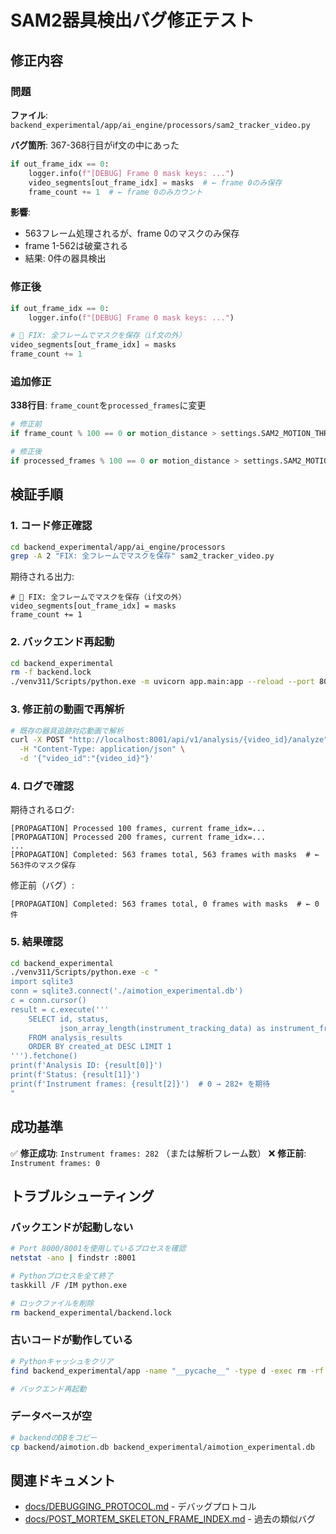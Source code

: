 # SAM2器具検出バグ修正テスト

## 修正内容

### 問題
**ファイル**: `backend_experimental/app/ai_engine/processors/sam2_tracker_video.py`

**バグ箇所**: 367-368行目がif文の中にあった
```python
if out_frame_idx == 0:
    logger.info(f"[DEBUG] Frame 0 mask keys: ...")
    video_segments[out_frame_idx] = masks  # ← frame 0のみ保存
    frame_count += 1  # ← frame 0のみカウント
```

**影響**:
- 563フレーム処理されるが、frame 0のマスクのみ保存
- frame 1-562は破棄される
- 結果: 0件の器具検出

### 修正後
```python
if out_frame_idx == 0:
    logger.info(f"[DEBUG] Frame 0 mask keys: ...")

# 🐛 FIX: 全フレームでマスクを保存（if文の外）
video_segments[out_frame_idx] = masks
frame_count += 1
```

### 追加修正
**338行目**: `frame_count`を`processed_frames`に変更
```python
# 修正前
if frame_count % 100 == 0 or motion_distance > settings.SAM2_MOTION_THRESHOLD_FAST:

# 修正後
if processed_frames % 100 == 0 or motion_distance > settings.SAM2_MOTION_THRESHOLD_FAST:
```

## 検証手順

### 1. コード修正確認
```bash
cd backend_experimental/app/ai_engine/processors
grep -A 2 "FIX: 全フレームでマスクを保存" sam2_tracker_video.py
```

期待される出力:
```
# 🐛 FIX: 全フレームでマスクを保存（if文の外）
video_segments[out_frame_idx] = masks
frame_count += 1
```

### 2. バックエンド再起動
```bash
cd backend_experimental
rm -f backend.lock
./venv311/Scripts/python.exe -m uvicorn app.main:app --reload --port 8001 --host 0.0.0.0
```

### 3. 修正前の動画で再解析
```bash
# 既存の器具追跡対応動画で解析
curl -X POST "http://localhost:8001/api/v1/analysis/{video_id}/analyze" \
  -H "Content-Type: application/json" \
  -d '{"video_id":"{video_id}"}'
```

### 4. ログで確認
期待されるログ:
```
[PROPAGATION] Processed 100 frames, current frame_idx=...
[PROPAGATION] Processed 200 frames, current frame_idx=...
...
[PROPAGATION] Completed: 563 frames total, 563 frames with masks  # ← 563件のマスク保存
```

修正前（バグ）:
```
[PROPAGATION] Completed: 563 frames total, 0 frames with masks  # ← 0件
```

### 5. 結果確認
```bash
cd backend_experimental
./venv311/Scripts/python.exe -c "
import sqlite3
conn = sqlite3.connect('./aimotion_experimental.db')
c = conn.cursor()
result = c.execute('''
    SELECT id, status,
           json_array_length(instrument_tracking_data) as instrument_frames
    FROM analysis_results
    ORDER BY created_at DESC LIMIT 1
''').fetchone()
print(f'Analysis ID: {result[0]}')
print(f'Status: {result[1]}')
print(f'Instrument frames: {result[2]}')  # 0 → 282+ を期待
"
```

## 成功基準

✅ **修正成功**: `Instrument frames: 282` （または解析フレーム数）
❌ **修正前**: `Instrument frames: 0`

## トラブルシューティング

### バックエンドが起動しない
```bash
# Port 8000/8001を使用しているプロセスを確認
netstat -ano | findstr :8001

# Pythonプロセスを全て終了
taskkill /F /IM python.exe

# ロックファイルを削除
rm backend_experimental/backend.lock
```

### 古いコードが動作している
```bash
# Pythonキャッシュをクリア
find backend_experimental/app -name "__pycache__" -type d -exec rm -rf {} +

# バックエンド再起動
```

### データベースが空
```bash
# backendのDBをコピー
cp backend/aimotion.db backend_experimental/aimotion_experimental.db
```

## 関連ドキュメント
- [docs/DEBUGGING_PROTOCOL.md](docs/DEBUGGING_PROTOCOL.md) - デバッグプロトコル
- [docs/POST_MORTEM_SKELETON_FRAME_INDEX.md](docs/POST_MORTEM_SKELETON_FRAME_INDEX.md) - 過去の類似バグ
